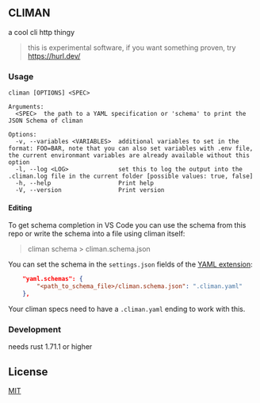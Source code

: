 ## CLIMAN

a cool cli http thingy

> this is experimental software, if you want something proven, try https://hurl.dev/

### Usage

```shell
climan [OPTIONS] <SPEC>

Arguments:
  <SPEC>  the path to a YAML specification or 'schema' to print the JSON Schema of climan

Options:
  -v, --variables <VARIABLES>  additional variables to set in the format: FOO=BAR, note that you can also set variables with .env file, the current environmant variables are already available without this option
  -l, --log <LOG>              set this to log the output into the .climan.log file in the current folder [possible values: true, false]
  -h, --help                   Print help
  -V, --version                Print version
```

#### Editing

To get schema completion in VS Code you can use the schema from this repo or write the schema into a file using climan itself:

> climan schema > climan.schema.json

You can set the schema in the `settings.json` fields of the [YAML extension](https://marketplace.visualstudio.com/items?itemName=redhat.vscode-yaml):
```json
    "yaml.schemas": {
        "<path_to_schema_file>/climan.schema.json": ".climan.yaml"
    },
```

Your climan specs need to have a `.climan.yaml` ending to work with this.

### Development

needs rust 1.71.1 or higher

## License

[MIT](LICENSE)
